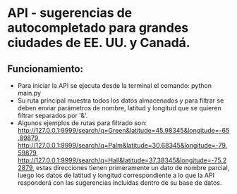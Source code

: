 # API - sugerencias de autocompletado para grandes ciudades de EE. UU. y Canadá.

## Funcionamiento:
- Para iniciar la API se ejecuta desde la terminal el comando: python main.py  
- Su ruta principal muestra todos los datos almacenados y para filtrar se deben enviar parámetros de nombre, latitud y longitud que se quieren filtrar separados por '&'.  
- Algunos ejemplos de rutas para filtrado son: http://127.0.0.1:9999/search/q=Green&latitude=45.98345&longitude=-65.89879, http://127.0.0.1:9999/search/q=Palm&latitude=30.68345&longitude=-79.59879, http://127.0.0.1:9999/search/q=Hall&latitude=37.38345&longitude=-75.22879, estas direcciones tienen primeramente un dato de nombre parcial, luego los datos de latitud y longitud correspondiente a lo que la API responderá con las sugerencias incluidas dentro de su base de datos.  